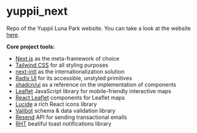 # yuppii_next

Repo of the Yuppii Luna Park website.
You can take a look at the website [here](https://yuppii.gr).

**Core project tools:**

- [Next.js](https://nextjs.org/) as the meta-framework of choice
- [Tailwind CSS](https://tailwindcss.com/) for all styling purposes
- [next-intl](https://next-intl-docs.vercel.app/) as the internationalization solution
- [Radix UI](https://www.radix-ui.com/primitives) for its accessible, unstyled primitives
- [shadcn/ui](https://ui.shadcn.com/) as a reference on the implementation of components
- [Leaflet](https://leafletjs.com/) JavaScript library for mobile-friendly interactive maps
- [React Leaflet](https://react-leaflet.js.org/) components for Leaflet maps
- [Lucide](https://lucide.dev/) a rich React icons library
- [Valibot](https://valibot.dev/) schema & data validation library
- [Resend](https://resend.com/home) API for sending transactional emails
- [RHT](https://react-hot-toast.com/) beatiful toast notifications library

